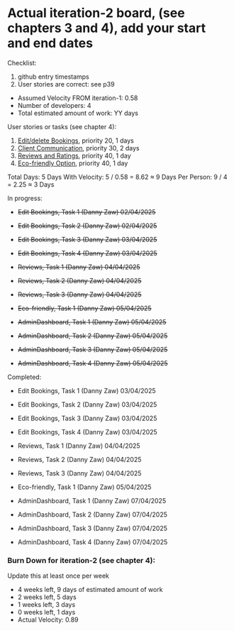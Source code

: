 # Actual iteration-2 board, (see chapters 3 and 4), add your start and end dates 

Checklist: 
1. github entry timestamps
2. User stories are correct: see p39

* Assumed Velocity FROM iteration-1: 0.58 
* Number of developers: 4
* Total estimated amount of work: YY days

User stories or tasks (see chapter 4):
1. [Edit/delete Bookings](./user_stories/user_story_07_EditBookings), priority 20, 1 days 
2. [Client Communication](./user_stories/user_story_08_Messaging), priority 30, 2 days 
3. [Reviews and Ratings](./user_stories/user_story_09_Reviews), priority 40, 1 day
4. [Eco-friendly Option](./user_stories/user_story_10_Eco-friendly.md), priority 40, 1 day

Total Days: 5 Days
With Velocity: 5 / 0.58 = 8.62 ≈ 9 Days
Per Person: 9 / 4 = 2.25 ≈ 3 Days

In progress:

* ~~Edit Bookings, Task 1 (Danny Zaw) 02/04/2025~~
* ~~Edit Bookings, Task 2 (Danny Zaw) 02/04/2025~~
* ~~Edit Bookings, Task 3 (Danny Zaw) 03/04/2025~~
* ~~Edit Bookings, Task 4 (Danny Zaw) 03/04/2025~~

* ~~Reviews, Task 1 (Danny Zaw) 04/04/2025~~
* ~~Reviews, Task 2 (Danny Zaw) 04/04/2025~~
* ~~Reviews, Task 3 (Danny Zaw) 04/04/2025~~

* ~~Eco-friendly, Task 1 (Danny Zaw) 05/04/2025~~

* ~~AdminDashboard, Task 1 (Danny Zaw) 05/04/2025~~
* ~~AdminDashboard, Task 2 (Danny Zaw) 05/04/2025~~
* ~~AdminDashboard, Task 3 (Danny Zaw) 05/04/2025~~
* ~~AdminDashboard, Task 4 (Danny Zaw) 05/04/2025~~

Completed:

* Edit Bookings, Task 1 (Danny Zaw) 03/04/2025
* Edit Bookings, Task 2 (Danny Zaw) 03/04/2025
* Edit Bookings, Task 3 (Danny Zaw) 03/04/2025
* Edit Bookings, Task 4 (Danny Zaw) 03/04/2025

* Reviews, Task 1 (Danny Zaw) 04/04/2025
* Reviews, Task 2 (Danny Zaw) 04/04/2025
* Reviews, Task 3 (Danny Zaw) 04/04/2025

* Eco-friendly, Task 1 (Danny Zaw) 05/04/2025

* AdminDashboard, Task 1 (Danny Zaw) 07/04/2025
* AdminDashboard, Task 2 (Danny Zaw) 07/04/2025
* AdminDashboard, Task 3 (Danny Zaw) 07/04/2025
* AdminDashboard, Task 4 (Danny Zaw) 07/04/2025


### Burn Down for iteration-2 (see chapter 4):
Update this at least once per week
* 4 weeks left, 9 days of estimated amount of work 
* 2 weeks left, 5 days
* 1 weeks left, 3 days
* 0 weeks left, 1 days
* Actual Velocity: 0.89 